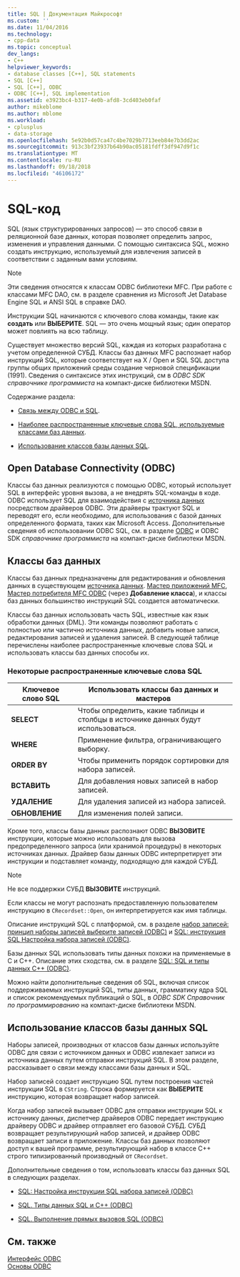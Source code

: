 ```yaml
---
title: SQL | Документация Майкрософт
ms.custom: ''
ms.date: 11/04/2016
ms.technology:
- cpp-data
ms.topic: conceptual
dev_langs:
- C++
helpviewer_keywords:
- database classes [C++], SQL statements
- SQL [C++]
- SQL [C++], ODBC
- ODBC [C++], SQL implementation
ms.assetid: e3923bc4-b317-4e0b-afd8-3cd403eb0faf
author: mikeblome
ms.author: mblome
ms.workload:
- cplusplus
- data-storage
ms.openlocfilehash: 5e92b0d57ca47c4be7029b7713eeb84e7b3dd2ac
ms.sourcegitcommit: 913c3bf23937b64b90ac05181fdff3df947d9f1c
ms.translationtype: MT
ms.contentlocale: ru-RU
ms.lasthandoff: 09/18/2018
ms.locfileid: "46106172"
---
```

# <a name="sql"></a>SQL-код

SQL (язык структурированных запросов) — это способ связи в реляционной базе данных, которая позволяет определить запрос, изменения и управления данными. С помощью синтаксиса SQL, можно создать инструкцию, используемый для извлечения записей в соответствии с заданным вами условиям.  
  
> [!NOTE]
>  Эти сведения относятся к классам ODBC библиотеки MFC. При работе с классами MFC DAO, см. в разделе сравнения из Microsoft Jet Database Engine SQL и ANSI SQL в справке DAO.  
  
Инструкции SQL начинаются с ключевого слова команды, такие как **создать** или **ВЫБЕРИТЕ**. SQL — это очень мощный язык; один оператор может повлиять на всю таблицу.  
  
Существует множество версий SQL, каждая из которых разработана с учетом определенной СУБД. Классы баз данных MFC распознает набор инструкций SQL, которые соответствует на X / Open и SQL SQL доступа группы общих приложений среды создание черновой спецификации (1991). Сведения о синтаксисе этих инструкций, см в *ODBC SDK* *справочнике программиста* на компакт-диске библиотеки MSDN.  
  
Содержание раздела:  
  
- [Связь между ODBC и SQL](#_core_open_database_connectivity_.28.odbc.29).  
  
- [Наиболее распространенные ключевые слова SQL, используемые классами баз данных](#_core_the_database_classes).  
  
- [Использование классов базы данных SQL](#_core_how_the_database_classes_use_sql).  
  
##  <a name="_core_open_database_connectivity_.28.odbc.29"></a> Open Database Connectivity (ODBC)  

Классы баз данных реализуются с помощью ODBC, который использует SQL в интерфейс уровня вызова, а не внедрять SQL-команды в коде. ODBC использует SQL для взаимодействия с [источника данных](../../data/odbc/data-source-odbc.md) посредством драйверов ODBC. Эти драйверы трактуют SQL и переводят его, если необходимо, для использования с базой данных определенного формата, таких как Microsoft Access. Дополнительные сведения об использовании ODBC SQL, см. в разделе [ODBC](../../data/odbc/odbc-basics.md) и ODBC SDK *справочнике программиста* на компакт-диске библиотеки MSDN.  
  
##  <a name="_core_the_database_classes"></a> Классы баз данных  

Классы баз данных предназначены для редактирования и обновления данных в существующем [источника данных](../../data/odbc/data-source-odbc.md). [Мастер приложений MFC](../../mfc/reference/database-support-mfc-application-wizard.md), [Мастер потребителя MFC ODBC](../../mfc/reference/adding-an-mfc-odbc-consumer.md) (через **Добавление класса**), и классы баз данных большинство инструкций SQL создается автоматически.  
  
Классы баз данных использовать часть SQL, известные как язык обработки данных (DML). Эти команды позволяют работать с полностью или частично источника данных, добавить новые записи, редактирования записей и удаления записей. В следующей таблице перечислены наиболее распространенные ключевые слова SQL и использовать классы баз данных способы их.  
  
### <a name="some-common-sql-keywords"></a>Некоторые распространенные ключевые слова SQL  
  
|Ключевое слово SQL|Использовать классы баз данных и мастеров|  
|-----------------|---------------------------------------------|  
|**SELECT**|Чтобы определить, какие таблицы и столбцы в источнике данных будут использоваться.|  
|**WHERE**|Применение фильтра, ограничивающего выборку.|  
|**ORDER BY**|Чтобы применить порядок сортировки для набора записей.|  
|**ВСТАВИТЬ**|Для добавления новых записей в набор записей.|  
|**УДАЛЕНИЕ**|Для удаления записей из набора записей.|  
|**ОБНОВЛЕНИЕ**|Для изменения полей записи.|  
  
Кроме того, классы базы данных распознают ODBC **ВЫЗОВИТЕ** инструкции, которые можно использовать для вызова предопределенного запроса (или хранимой процедуры) в некоторых источниках данных. Драйвер базы данных ODBC интерпретирует эти инструкции и подставляет команду, подходящую для каждой СУБД.  
  
> [!NOTE]
>  Не все поддержки СУБД **ВЫЗОВИТЕ** инструкций.  
  
Если классы не могут распознать предоставленную пользователем инструкцию в `CRecordset::Open`, он интерпретируется как имя таблицы.  
  
Описание инструкций SQL с платформой, см. в разделе [набор записей: принцип наборы записей выберите записей (ODBC)](../../data/odbc/recordset-how-recordsets-select-records-odbc.md) и [SQL: инструкция SQL Настройка набора записей (ODBC)](../../data/odbc/sql-customizing-your-recordsets-sql-statement-odbc.md).  
  
Базы данных SQL использовать типы данных похожи на применяемые в C и C++. Описание этих сходства, см. в разделе [SQL: SQL и типы данных C++ (ODBC)](../../data/odbc/sql-sql-and-cpp-data-types-odbc.md).  
  
Можно найти дополнительные сведения об SQL, включая список поддерживаемых инструкций SQL, типы данных, грамматику ядра SQL и список рекомендуемых публикаций о SQL, в *ODBC SDK* *Справочник по программированию*  на компакт-диске библиотеки MSDN.  
  
##  <a name="_core_how_the_database_classes_use_sql"></a> Использование классов базы данных SQL  

Наборы записей, производных от классов базы данных используйте ODBC для связи с источником данных и ODBC извлекает записи из источника данных путем отправки инструкций SQL. В этом разделе, рассказывает о связи между классами базы данных и SQL.  
  
Набор записей создает инструкцию SQL путем построения частей инструкции SQL в `CString`. Строка формируется как **ВЫБЕРИТЕ** инструкцию, которая возвращает набор записей.  
  
Когда набор записей вызывает ODBC для отправки инструкции SQL к источнику данных, диспетчер драйверов ODBC передает инструкцию драйверу ODBC и драйвер отправляет его базовой СУБД. СУБД возвращает результирующий набор записей, и драйвер ODBC возвращает записи в приложение. Классы баз данных позволяют доступ к вашей программе, результирующий набор в классе C++ строго типизированный производный от `CRecordset`.  
  
Дополнительные сведения о том, использовать классы баз данных SQL в следующих разделах.  
  
- [SQL: Настройка инструкции SQL набора записей (ODBC)](../../data/odbc/sql-customizing-your-recordsets-sql-statement-odbc.md)  
  
- [SQL. Типы данных SQL и C++ (ODBC)](../../data/odbc/sql-sql-and-cpp-data-types-odbc.md)  
  
- [SQL. Выполнение прямых вызовов SQL (ODBC)](../../data/odbc/sql-making-direct-sql-calls-odbc.md)  
  
## <a name="see-also"></a>См. также  

[Интерфейс ODBC](../../data/odbc/open-database-connectivity-odbc.md)<br/>
[Основы ODBC](../../data/odbc/odbc-basics.md)